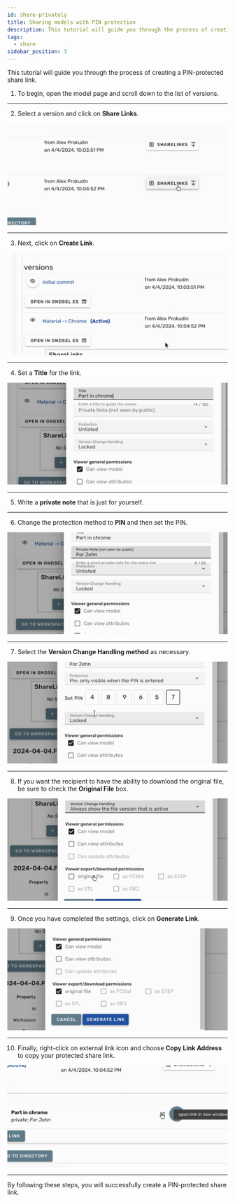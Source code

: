 ```yaml
---
id: share-privately
title: Sharing models with PIN protection
description: This tutorial will guide you through the process of creating a PIN-protected share link
tags:
  - share
sidebar_position: 3
---
```


This tutorial will guide you through the process of creating a PIN-protected share link.

1. To begin, open the model page and scroll down to the list of versions.

---

2. Select a version and click on **Share Links**.

![Step 2](step-02.gif)

---

3. Next, click on **Create Link**.

![Step 3](step-03.gif)

---

4. Set a **Title** for the link.

![Step 4](step-04.gif)

---

5. Write a **private note** that is just for yourself.

---

6. Change the protection method to **PIN** and then set the PIN.

![Step 6](step-06.gif)

---

7. Select the **Version Change Handling method** as necessary.

![Step 7](step-07.gif)

---

8. If you want the recipient to have the ability to download the original file, be sure to check the **Original File** box.

![Step 8](step-08.gif)

---

9. Once you have completed the settings, click on **Generate Link**.

![Step 9](step-09.gif)

---

10. Finally, right-click on external link icon and choose **Copy Link Address** to copy your protected share link.

![Step 10](step-10.gif)

---

By following these steps, you will successfully create a PIN-protected share link.